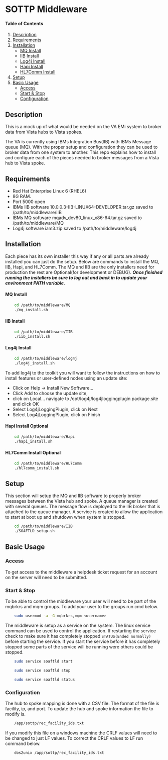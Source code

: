 # SOTTP Middleware

#### Table of Contents

1. [Description](#description)
1. [Requirements](#requirements)
1. [Installation](#installation)
    * [MQ Install](#mq-install)
    * [IIB Install](#iib-install)
    * [Log4j Install](#log4j-install)
    * [Hapi Install](#hapi-install)
    * [HL7Comm Install](#hl7comm-install)
1. [Setup](#setup)
1. [Basic Usage](#basic-usage)
    * [Access](#access)
    * [Start & Stop](#start--stop)
    * [Configuration](#configuration)



## Description

This is a mock up of what would be needed on the VA EMi system to broker data from
Vista hubs to Vista spokes. 

The VA is currently using IBMs Integration Bus(IIB) with IBMs Message queue (MQ).
With the proper setup and configuration they can be used to broker data from 
one system to another.  This repo explains how to install and configure each of 
the pieces needed to broker messages from a Vista hub to Vista spoke.

## Requirements

* Red Hat Enterprise Linux 6 (RHEL6)
* 8G RAM.
* Port 5000 open
* IBMs IIB software 10.0.0.3-IIB-LINUX64-DEVELOPER.tar.gz saved to /path/to/middleware/IIB
* IBMs MQ software mqadv_dev80_linux_x86-64.tar.gz saved to /path/to/middleware/MQ
* Log4j software iam3.zip saved to /path/to/middleware/log4j

## Installation

Each piece has its own installer this way if any or all parts are already 
installed you can just do the setup. Below are commands to install the MQ,
IIB, Hapi, and HL7Comm.  The MQ and IIB are the only installers need for 
production the rest are Optional(for development or DEBUG). **_Once finished 
running the installers be sure to log out and back in to update your 
environment PATH variable._**

#### MQ Install

```bash
    cd /path/to/middleware/MQ
    ./mq_install.sh
```

#### IIB Install

```bash
    cd /path/to/middleware/IIB
    ./iib_install.sh
```

#### Log4j Install

```bash
    cd /path/to/middleware/log4j
    ./log4j_install.sh
```

To add log4j to the toolkit you will want to follow the instructions on how 
to install features or user-defined nodes using an update site:
* Click on Help -> Install New Software...
* Click Add to choose the update site, 
* click on Local... navigate to /opt/log4j/log4jloggingplugin.package.site and click OK
* Select Log4jLoggingPlugin, click on Next
* Select Log4jLoggingPlugin, click on Finish

#### Hapi Install **Optional**

```bash
    cd /path/to/middleware/Hapi
    ./hapi_install.sh
```

#### HL7Comm Install **Optional**

```bash
    cd /path/to/middleware/HL7Comm
    ./hl7comm_install.sh
```

## Setup

This section will setup the MQ and IIB software to properly broker messages between
the Vista hub and spoke.  A queue manager is created with several queues. The 
message flow is deployed to the IIB broker that is attached to the queue manager. 
A service is created to allow the application to start at boot up and shutdown
when system is stopped.

```bash
    cd /path/to/middleware/IIB
    ./SOAFTLD_setup.sh
```

## Basic Usage

### Access

To get access to the middleware a helpdesk ticket request for an account on the
server will need to be submitted.

### Start & Stop

To be able to control the middleware your user will need to be part of the mqbrkrs
and mqm groups. To add your user to the groups run cmd below.

```bash
    sudo usermod -a -G mqbrkrs,mqm <username>
```

The middleware is setup as a service on the system. The linux service command can be
used to control the application.  If restarting the service check to make sure it has completely
stopped ``` STATUS(Ended normally) ``` before starting the service. If you start the service before 
it has completely stopped some parts of the service will be running were others could be stopped.

```bash
    sudo service soaftld start
```

```bash
    sudo service soaftld stop
```

```bash
    sudo service soaftld status
```

### Configuration

The hub to spoke mapping is done with a CSV file.  The format of the 
file is facility, ip, and port. To update the hub and spoke information
the file to modify is.

```bash
    /app/sottp/rec_facility_ids.txt
```

If you modify this file on a windows machine the CRLF values will need to be changed
to just LF values. To correct the CRLF values to LF run command below.

```bash
    dos2unix /app/sottp/rec_facility_ids.txt
```


